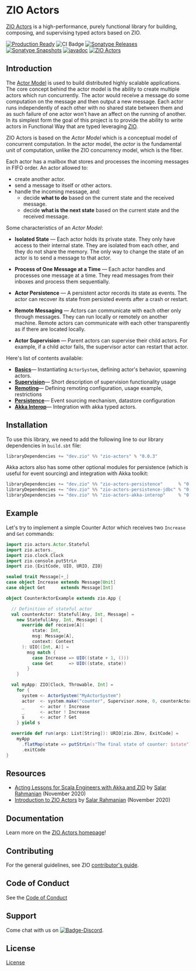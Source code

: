 [//]: # (This file was autogenerated using `zio-sbt-website` plugin via `sbt generateReadme` command.)
[//]: # (So please do not edit it manually. Instead, change "docs/index.md" file or sbt setting keys)
[//]: # (e.g. "readmeDocumentation" and "readmeSupport".)

# ZIO Actors

[ZIO Actors](https://zio.dev/zio-actors) is a high-performance, purely functional library for building, composing, and supervising typed actors based on ZIO.

[![Production Ready](https://img.shields.io/badge/Project%20Stage-Production%20Ready-brightgreen.svg)](https://github.com/zio/zio/wiki/Project-Stages) ![CI Badge](https://github.com/zio/zio-actors/workflows/CI/badge.svg) [![Sonatype Releases](https://img.shields.io/nexus/r/https/oss.sonatype.org/dev.zio/zio-actors_2.13.svg?label=Sonatype%20Release)](https://oss.sonatype.org/content/repositories/releases/dev/zio/zio-actors_2.13/) [![Sonatype Snapshots](https://img.shields.io/nexus/s/https/oss.sonatype.org/dev.zio/zio-actors_2.13.svg?label=Sonatype%20Snapshot)](https://oss.sonatype.org/content/repositories/snapshots/dev/zio/zio-actors_2.13/) [![javadoc](https://javadoc.io/badge2/dev.zio/zio-actors-docs_2.13/javadoc.svg)](https://javadoc.io/doc/dev.zio/zio-actors-docs_2.13) [![ZIO Actors](https://img.shields.io/github/stars/zio/zio-actors?style=social)](https://github.com/zio/zio-actors)

## Introduction

The [Actor Model](https://en.wikipedia.org/wiki/Actor_model) is used to build distributed highly scalable applications. The core concept behind the actor model is the ability to create multiple actors which run concurrently. The actor would receive a message do some computation on the message and then output a new message. Each actor runs independently of each other with no shared state between them and as such failure of one actor won't have an affect on the running of another. In its simplest form the goal of this project is to provide the ability to write actors in Functional Way that are typed leveraging [ZIO](https://github.com/zio/zio).

ZIO Actors is based on the _Actor Model_ which is a conceptual model of concurrent computation. In the actor model, the _actor_ is the fundamental unit of computation, unlike the ZIO concurrency model, which is the fiber.

Each actor has a mailbox that stores and processes the incoming messages in FIFO order. An actor allowed to:
- create another actor.
- send a message to itself or other actors.
- handle the incoming message, and:
    - decide **what to do** based on the current state and the received message.
    - decide **what is the next state** based on the current state and the received message.

Some characteristics of an _Actor Model_:

- **Isolated State** — Each actor holds its private state. They only have access to their internal state. They are isolated from each other, and they do not share the memory. The only way to change the state of an actor is to send a message to that actor.

- **Process of One Message at a Time** — Each actor handles and processes one message at a time. They read messages from their inboxes and process them sequentially.

- **Actor Persistence** — A persistent actor records its state as events. The actor can recover its state from persisted events after a crash or restart.

- **Remote Messaging** — Actors can communicate with each other only through messages. They can run locally or remotely on another machine. Remote actors can communicate with each other transparently as if there are located locally.

- **Actor Supervision** — Parent actors can supervise their child actors. For example, if a child actor fails, the supervisor actor can restart that actor.

Here's list of contents available:

- **[Basics](docs/basics.md)**— Instantiating `ActorSystem`, defining actor's behavior, spawning actors.
- **[Supervision](docs/supervision.md)**— Short description of supervision functionality usage
- **[Remoting](docs/remoting.md)**— Defining remoting configuration, usage example, restrictions
- **[Persistence](docs/persistence.md)**— Event sourcing mechanism, datastore configuration
- **[Akka Interop](docs/akka-interop.md)**— Integration with akka typed actors.

## Installation

To use this library, we need to add the following line to our library dependencies in `build.sbt` file:

```scala
libraryDependencies += "dev.zio" %% "zio-actors" % "0.0.3"
```

Akka actors also has some other optional modules for persistence (which is useful for event sourcing) and integration with Akka toolkit:

```scala
libraryDependencies += "dev.zio" %% "zio-actors-persistence"      % "0.0.3"
libraryDependencies += "dev.zio" %% "zio-actors-persistence-jdbc" % "0.0.3"
libraryDependencies += "dev.zio" %% "zio-actors-akka-interop"     % "0.0.3"
```

## Example

Let's try to implement a simple Counter Actor which receives two `Increase` and `Get` commands:

[//]: # (TODO: make snippet type-checked using mdoc)

```scala
import zio.actors.Actor.Stateful
import zio.actors._
import zio.clock.Clock
import zio.console.putStrLn
import zio.{ExitCode, UIO, URIO, ZIO}

sealed trait Message[+_]
case object Increase extends Message[Unit]
case object Get      extends Message[Int]

object CounterActorExample extends zio.App {

  // Definition of stateful actor
  val counterActor: Stateful[Any, Int, Message] =
    new Stateful[Any, Int, Message] {
      override def receive[A](
          state: Int,
          msg: Message[A],
          context: Context
      ): UIO[(Int, A)] =
        msg match {
          case Increase => UIO((state + 1, ()))
          case Get      => UIO((state, state))
        }
    }

  val myApp: ZIO[Clock, Throwable, Int] =
    for {
      system <- ActorSystem("MyActorSystem")
      actor  <- system.make("counter", Supervisor.none, 0, counterActor)
      _      <- actor ! Increase
      _      <- actor ! Increase
      s      <- actor ? Get
    } yield s

  override def run(args: List[String]): URIO[zio.ZEnv, ExitCode] =
    myApp
      .flatMap(state => putStrLn(s"The final state of counter: $state"))
      .exitCode
}
```

## Resources

- [Acting Lessons for Scala Engineers with Akka and ZIO](https://www.youtube.com/watch?v=AQXBlbkf9wc) by [Salar Rahmanian](https://wwww.softinio.com) (November 2020)
- [Introduction to ZIO Actors](https://www.softinio.com/post/introduction-to-zio-actors/) by [Salar Rahmanian](https://www.softinio.com) (November 2020)

## Documentation

Learn more on the [ZIO Actors homepage](https://zio.dev/zio-actors/)!

## Contributing

For the general guidelines, see ZIO [contributor's guide](https://zio.dev/about/contributing).

## Code of Conduct

See the [Code of Conduct](https://zio.dev/about/code-of-conduct)

## Support

Come chat with us on [![Badge-Discord]][Link-Discord].

[Badge-Discord]: https://img.shields.io/discord/629491597070827530?logo=discord "chat on discord"
[Link-Discord]: https://discord.gg/2ccFBr4 "Discord"

## License

[License](LICENSE)

